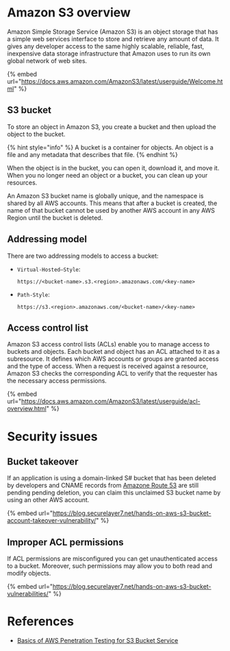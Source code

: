 # Amazon S3 overview

Amazon Simple Storage Service (Amazon S3) is an object storage that has a simple web services interface to store and retrieve any amount of data. It gives any developer access to the same highly scalable, reliable, fast, inexpensive data storage infrastructure that Amazon uses to run its own global network of web sites.

{% embed url="https://docs.aws.amazon.com/AmazonS3/latest/userguide/Welcome.html" %}

## S3 bucket

To store an object in Amazon S3, you create a bucket and then upload the object to the bucket.

{% hint style="info" %}
A bucket is a container for objects. An object is a file and any metadata that describes that file.
{% endhint %}

When the object is in the bucket, you can open it, download it, and move it. When you no longer need an object or a bucket, you can clean up your resources.

An Amazon S3 bucket name is globally unique, and the namespace is shared by all AWS accounts. This means that after a bucket is created, the name of that bucket cannot be used by another AWS account in any AWS Region until the bucket is deleted.

## Addressing model

There are two addressing models to access a bucket:
- `Virtual-Hosted–Style`:

    ```http
    https://<bucket-name>.s3.<region>.amazonaws.com/<key-name>
    ```

- `Path-Style`:

    ```http
    https://s3.<region>.amazonaws.com/<bucket-name>/<key-name>
    ```

## Access control list

Amazon S3 access control lists (ACLs) enable you to manage access to buckets and objects. Each bucket and object has an ACL attached to it as a subresource. It defines which AWS accounts or groups are granted access and the type of access. When a request is received against a resource, Amazon S3 checks the corresponding ACL to verify that the requester has the necessary access permissions.

{% embed url="https://docs.aws.amazon.com/AmazonS3/latest/userguide/acl-overview.html" %}

# Security issues

## Bucket takeover

If an application is using a domain-linked S# bucket that has been deleted by developers and CNAME records from [Amazone Route 53](https://aws.amazon.com/route53/) are still pending pending deletion, you can claim this unclaimed S3 bucket name by using an other AWS account.

{% embed url="https://blog.securelayer7.net/hands-on-aws-s3-bucket-account-takeover-vulnerability/" %}

## Improper ACL permissions

If ACL permissions are misconfigured you can get unauthenticated access to a bucket. Moreover, such permissions may allow you to both read and modify objects.

{% embed url="https://blog.securelayer7.net/hands-on-aws-s3-bucket-vulnerabilities/" %}

# References

- [Basics of AWS Penetration Testing for S3 Bucket Service](https://blog.securelayer7.net/aws-penetration-testing-for-s3-bucket-service-basics-security/)
